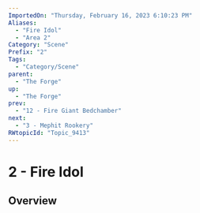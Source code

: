 ```yaml
---
ImportedOn: "Thursday, February 16, 2023 6:10:23 PM"
Aliases:
  - "Fire Idol"
  - "Area 2"
Category: "Scene"
Prefix: "2"
Tags:
  - "Category/Scene"
parent:
  - "The Forge"
up:
  - "The Forge"
prev:
  - "12 - Fire Giant Bedchamber"
next:
  - "3 - Mephit Rookery"
RWtopicId: "Topic_9413"
---
```

# 2 - Fire Idol
## Overview
